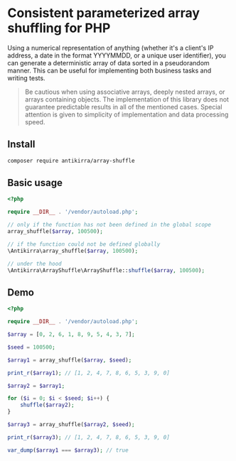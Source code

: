# Consistent parameterized array shuffling for PHP
Using a numerical representation of anything (whether it's a client's IP address, a date in the format YYYYMMDD, or a unique user identifier), you can generate a deterministic array of data sorted in a pseudorandom manner. This can be useful for implementing both business tasks and writing tests.

> Be cautious when using associative arrays, deeply nested arrays, or arrays containing objects. The implementation of this library does not guarantee predictable results in all of the mentioned cases. Special attention is given to simplicity of implementation and data processing speed.

## Install

```bash
composer require antikirra/array-shuffle
```

## Basic usage

```php
<?php

require __DIR__ . '/vendor/autoload.php';

// only if the function has not been defined in the global scope
array_shuffle($array, 100500);

// if the function could not be defined globally
\Antikirra\array_shuffle($array, 100500);

// under the hood
\Antikirra\ArrayShuffle\ArrayShuffle::shuffle($array, 100500);
```

## Demo

```php
<?php

require __DIR__ . '/vendor/autoload.php';

$array = [0, 2, 6, 1, 8, 9, 5, 4, 3, 7];

$seed = 100500;

$array1 = array_shuffle($array, $seed);

print_r($array1); // [1, 2, 4, 7, 8, 6, 5, 3, 9, 0]

$array2 = $array1;

for ($i = 0; $i < $seed; $i++) {
    shuffle($array2);
}

$array3 = array_shuffle($array2, $seed);

print_r($array3); // [1, 2, 4, 7, 8, 6, 5, 3, 9, 0]

var_dump($array1 === $array3); // true
```
